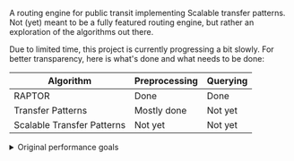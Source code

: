 A routing engine for public transit implementing Scalable transfer patterns.
Not (yet) meant to be a fully featured routing engine, but rather an exploration of the algorithms out there.

Due to limited time, this project is currently progressing a bit slowly. For better transparency, here is what's done
and what needs to be done:

| Algorithm                  | Preprocessing | Querying |
|----------------------------|---------------|----------|
| RAPTOR                     | Done          | Done     |
| Transfer Patterns          | Mostly done   | Not yet  |
| Scalable Transfer Patterns | Not yet       | Not yet  |

<details>

<summary>Original performance goals</summary>

- Performance & Efficiency
  - Preprocessing on Baden-Württemberg:
    - < 3h on laptop (all cores)
    - < 2GB peak RAM
    - < 5GB disk in addition to dataset
  - Queries on Baden-Württemberg:
    - < 50ms
    - < 500MB auxilary RAM per query (in addition to precomputed data)
    - no extra disk space

</details>